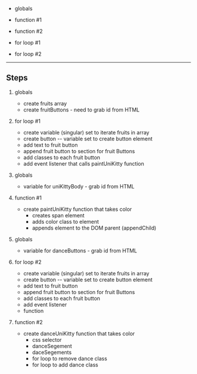 * globals

* function #1

* function #2

* for loop #1

* for loop #2

***

## Steps

1. globals
    + create fruits array
    + create fruitButtons - need to grab id from HTML

2. for loop #1
    + create variable (singular) set to iterate fruits in array
    + create button -- variable set to create button element
    + add text to fruit button
    + append fruit button to section for fruit Buttons
    + add classes to each fruit button
    + add event listener that calls paintUniKitty function

3. globals
    + variable for uniKittyBody - grab id from HTML

4. function #1
    + create paintUniKitty function that takes color
        + creates span element
        + adds color class to element
        + appends element to the DOM parent (appendChild)

6. globals
    + variable for danceButtons - grab id from HTML

7. for loop #2
    + create variable (singular) set to iterate fruits in array
    + create button -- variable set to create button element
    + add text to fruit button
    + append fruit button to section for fruit Buttons
    + add classes to each fruit button
    + add event listener
    + function

8. function #2
    + create danceUniKitty function that takes color
        + css selector
        + danceSegement
        + daceSegements
        + for loop to remove dance class
        + for loop to add dance class